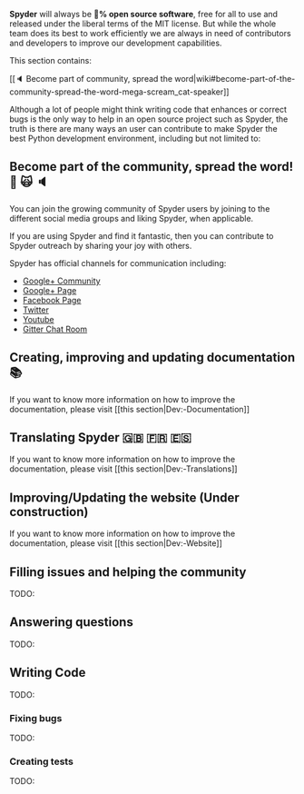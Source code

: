**Spyder** will always be :100:**% open source software**, free for all to use and released under the liberal terms of the MIT license. But while the whole team does its best to work efficiently we are always in need of contributors and developers to improve our development capabilities. 

This section contains:

[[:speaker: Become part of community, spread the word|wiki\#become-part-of-the-community-spread-the-word-mega-scream_cat-speaker]]


Although a lot of people might think writing code that enhances or correct bugs is the only way to help in an open source project such as Spyder, the truth is there are many ways an user can contribute to make Spyder the best Python development environment, including but not limited to:

## Become part of the community, spread the word! :mega: :scream_cat: :speaker:
You can join the growing community of Spyder users by joining to the different social media groups and liking Spyder, when applicable.

If you are using Spyder and find it fantastic, then you can contribute to Spyder outreach by sharing your joy with others. 

Spyder has official channels for communication including:
* [Google+ Community](https://plus.google.com/communities/112932801653352854842)
* [Google+ Page](https://plus.google.com/107193318474220481102/posts)
* [Facebook Page](https://www.facebook.com/SpyderIDE)
* [Twitter](https://www.twitter.com/Spyder_IDE)
* [Youtube](https://www.youtube.com/channel/UCK0uCG7DVzKUAhaw8veitkw)
* [Gitter Chat Room](https://gitter.im/spyder-ide/public)


## Creating, improving and updating documentation :books: 
If you want to know more information on how to improve the documentation, please visit [[this section|Dev:-Documentation]]

## Translating Spyder :gb: :fr: :es:
If you want to know more information on how to improve the documentation, please visit [[this section|Dev:-Translations]]

## Improving/Updating the website (Under construction)
If you want to know more information on how to improve the documentation, please visit [[this section|Dev:-Website]]

## Filling issues and helping the community
TODO:

## Answering questions
TODO:

## Writing Code
TODO:

### Fixing bugs
TODO:

### Creating tests
TODO: